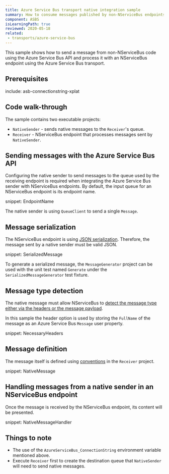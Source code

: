 ```yaml
---
title: Azure Service Bus transport native integration sample
summary: How to consume messages published by non-NServiceBus endpoints.
component: ASBS
isLearningPath: true
reviewed: 2020-05-18
related:
 - transports/azure-service-bus
---
```


This sample shows how to send a message from non-NServiceBus code using the Azure Service Bus API and process it with an NServiceBus endpoint using the Azure Service Bus transport.

## Prerequisites

include: asb-connectionstring-xplat


## Code walk-through

The sample contains two executable projects:

 * `NativeSender` - sends native messages to the `Receiver`'s queue.
 * `Receiver` - NServiceBus endpoint that processes messages sent by `NativeSender`.


## Sending messages with the Azure Service Bus API

Configuring the native sender to send messages to the queue used by the receiving endpoint is required when integrating the Azure Service Bus sender with NServiceBus endpoints. By default, the input queue for an NServiceBus endpoint is its endpoint name.

snippet: EndpointName

The native sender is using `QueueClient` to send a single `Message`.


## Message serialization

The NServiceBus endpoint is using [JSON serialization](/nservicebus/serialization/newtonsoft.md). Therefore, the message sent by a native sender must be valid JSON.

snippet: SerializedMessage

To generate a serialized message, the `MessageGenerator` project can be used with the unit test named `Generate` under the `SerializedMessageGenerator` test fixture.

## Message type detection

The native message must allow NServiceBus to [detect the message type either via the headers or the message payload](/nservicebus/messaging/message-type-detection.md).

In this sample the header option is used by storing the `FullName` of the message as an Azure Service Bus `Message` user property.

snippet: NecessaryHeaders

## Message definition

The message itself is defined using [conventions](/nservicebus/messaging/conventions.md) in the `Receiver` project.

snippet: NativeMessage


## Handling messages from a native sender in an NServiceBus endpoint

Once the message is received by the NServiceBus endpoint, its content will be presented.

snippet: NativeMessageHandler


## Things to note

 * The use of the `AzureServiceBus_ConnectionString` environment variable mentioned above.
 * Execute `Receiver` first to create the destination queue that `NativeSender` will need to send native messages.
